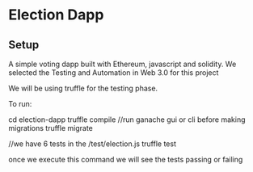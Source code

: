 # Election Dapp

## Setup


A simple voting dapp built with Ethereum, javascript and solidity. We selected the Testing and Automation in Web 3.0 for this project

We will be using truffle for the testing phase.

To run:

cd election-dapp
truffle compile 
//run ganache gui or cli before making migrations 
truffle migrate

//we have 6 tests in the /test/election.js 
truffle test

once we execute this command we will see the tests passing or failing